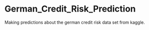 # German_Credit_Risk_Prediction
 Making predictions about the german credit risk data set from kaggle.
